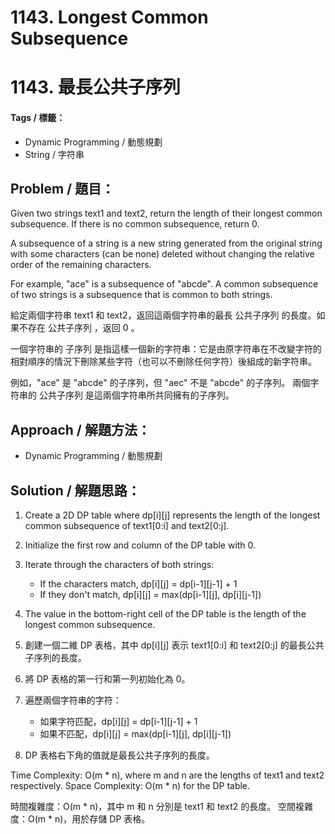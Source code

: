 # 1143. Longest Common Subsequence
# 1143. 最長公共子序列

#### Tags / 標籤：
- Dynamic Programming / 動態規劃
- String / 字符串

## Problem / 題目：
Given two strings text1 and text2, return the length of their longest common subsequence. If there is no common subsequence, return 0.

A subsequence of a string is a new string generated from the original string with some characters (can be none) deleted without changing the relative order of the remaining characters.

For example, "ace" is a subsequence of "abcde".
A common subsequence of two strings is a subsequence that is common to both strings.

給定兩個字符串 text1 和 text2，返回這兩個字符串的最長 公共子序列 的長度。如果不存在 公共子序列 ，返回 0 。

一個字符串的 子序列 是指這樣一個新的字符串：它是由原字符串在不改變字符的相對順序的情況下刪除某些字符（也可以不刪除任何字符）後組成的新字符串。

例如，"ace" 是 "abcde" 的子序列，但 "aec" 不是 "abcde" 的子序列。
兩個字符串的 公共子序列 是這兩個字符串所共同擁有的子序列。

## Approach / 解題方法：
- Dynamic Programming / 動態規劃

## Solution / 解題思路： 
1. Create a 2D DP table where dp[i][j] represents the length of the longest common subsequence of text1[0:i] and text2[0:j].
2. Initialize the first row and column of the DP table with 0.
3. Iterate through the characters of both strings:
   - If the characters match, dp[i][j] = dp[i-1][j-1] + 1
   - If they don't match, dp[i][j] = max(dp[i-1][j], dp[i][j-1])
4. The value in the bottom-right cell of the DP table is the length of the longest common subsequence.

1. 創建一個二維 DP 表格，其中 dp[i][j] 表示 text1[0:i] 和 text2[0:j] 的最長公共子序列的長度。
2. 將 DP 表格的第一行和第一列初始化為 0。
3. 遍歷兩個字符串的字符：
   - 如果字符匹配，dp[i][j] = dp[i-1][j-1] + 1
   - 如果不匹配，dp[i][j] = max(dp[i-1][j], dp[i][j-1])
4. DP 表格右下角的值就是最長公共子序列的長度。

Time Complexity: O(m * n), where m and n are the lengths of text1 and text2 respectively.
Space Complexity: O(m * n) for the DP table.

時間複雜度：O(m * n)，其中 m 和 n 分別是 text1 和 text2 的長度。
空間複雜度：O(m * n)，用於存儲 DP 表格。
